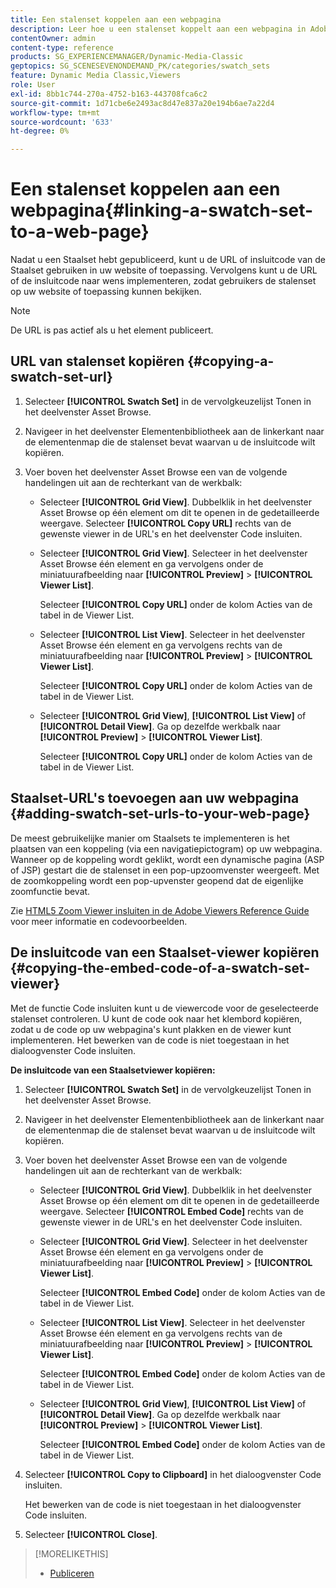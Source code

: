 ```yaml
---
title: Een stalenset koppelen aan een webpagina
description: Leer hoe u een stalenset koppelt aan een webpagina in Adobe Dynamic Media Classic.
contentOwner: admin
content-type: reference
products: SG_EXPERIENCEMANAGER/Dynamic-Media-Classic
geptopics: SG_SCENESEVENONDEMAND_PK/categories/swatch_sets
feature: Dynamic Media Classic,Viewers
role: User
exl-id: 8bb1c744-270a-4752-b163-443708fca6c2
source-git-commit: 1d71cbe6e2493ac8d47e837a20e194b6ae7a22d4
workflow-type: tm+mt
source-wordcount: '633'
ht-degree: 0%

---
```


# Een stalenset koppelen aan een webpagina{#linking-a-swatch-set-to-a-web-page}

Nadat u een Staalset hebt gepubliceerd, kunt u de URL of insluitcode van de Staalset gebruiken in uw website of toepassing. Vervolgens kunt u de URL of de insluitcode naar wens implementeren, zodat gebruikers de stalenset op uw website of toepassing kunnen bekijken.

>[!NOTE]
>
>De URL is pas actief als u het element publiceert.

## URL van stalenset kopiëren {#copying-a-swatch-set-url}

1. Selecteer **[!UICONTROL Swatch Set]** in de vervolgkeuzelijst Tonen in het deelvenster Asset Browse.
1. Navigeer in het deelvenster Elementenbibliotheek aan de linkerkant naar de elementenmap die de stalenset bevat waarvan u de insluitcode wilt kopiëren.
1. Voer boven het deelvenster Asset Browse een van de volgende handelingen uit aan de rechterkant van de werkbalk:

   * Selecteer **[!UICONTROL Grid View]**. Dubbelklik in het deelvenster Asset Browse op één element om dit te openen in de gedetailleerde weergave. Selecteer **[!UICONTROL Copy URL]** rechts van de gewenste viewer in de URL&#39;s en het deelvenster Code insluiten.
   * Selecteer **[!UICONTROL Grid View]**. Selecteer in het deelvenster Asset Browse één element en ga vervolgens onder de miniatuurafbeelding naar **[!UICONTROL Preview]** > **[!UICONTROL Viewer List]**.

      Selecteer **[!UICONTROL Copy URL]** onder de kolom Acties van de tabel in de Viewer List.

   * Selecteer **[!UICONTROL List View]**. Selecteer in het deelvenster Asset Browse één element en ga vervolgens rechts van de miniatuurafbeelding naar **[!UICONTROL Preview]** > **[!UICONTROL Viewer List]**.

      Selecteer **[!UICONTROL Copy URL]** onder de kolom Acties van de tabel in de Viewer List.

   * Selecteer **[!UICONTROL Grid View]**, **[!UICONTROL List View]** of **[!UICONTROL Detail View]**. Ga op dezelfde werkbalk naar **[!UICONTROL Preview]** > **[!UICONTROL Viewer List]**.

      Selecteer **[!UICONTROL Copy URL]** onder de kolom Acties van de tabel in de Viewer List.

## Staalset-URL&#39;s toevoegen aan uw webpagina {#adding-swatch-set-urls-to-your-web-page}

De meest gebruikelijke manier om Staalsets te implementeren is het plaatsen van een koppeling (via een navigatiepictogram) op uw webpagina. Wanneer op de koppeling wordt geklikt, wordt een dynamische pagina (ASP of JSP) gestart die de stalenset in een pop-upzoomvenster weergeeft. Met de zoomkoppeling wordt een pop-upvenster geopend dat de eigenlijke zoomfunctie bevat.

Zie [HTML5 Zoom Viewer insluiten in de Adobe Viewers Reference Guide](https://experienceleague.adobe.com/docs/dynamic-media-developer-resources/library/viewers-aem-assets-dmc/zoom/c-html5-20-zoom-viewer-about.html#section-e1c3106f5b3e445d9b95be337c2f94e2) voor meer informatie en codevoorbeelden.

## De insluitcode van een Staalset-viewer kopiëren {#copying-the-embed-code-of-a-swatch-set-viewer}

Met de functie Code insluiten kunt u de viewercode voor de geselecteerde stalenset controleren. U kunt de code ook naar het klembord kopiëren, zodat u de code op uw webpagina&#39;s kunt plakken en de viewer kunt implementeren. Het bewerken van de code is niet toegestaan in het dialoogvenster Code insluiten.

**De insluitcode van een Staalsetviewer kopiëren:**

1. Selecteer **[!UICONTROL Swatch Set]** in de vervolgkeuzelijst Tonen in het deelvenster Asset Browse.
1. Navigeer in het deelvenster Elementenbibliotheek aan de linkerkant naar de elementenmap die de stalenset bevat waarvan u de insluitcode wilt kopiëren.
1. Voer boven het deelvenster Asset Browse een van de volgende handelingen uit aan de rechterkant van de werkbalk:

   * Selecteer **[!UICONTROL Grid View]**. Dubbelklik in het deelvenster Asset Browse op één element om dit te openen in de gedetailleerde weergave. Selecteer **[!UICONTROL Embed Code]** rechts van de gewenste viewer in de URL&#39;s en het deelvenster Code insluiten.
   * Selecteer **[!UICONTROL Grid View]**. Selecteer in het deelvenster Asset Browse één element en ga vervolgens onder de miniatuurafbeelding naar **[!UICONTROL Preview]** > **[!UICONTROL Viewer List]**.

      Selecteer **[!UICONTROL Embed Code]** onder de kolom Acties van de tabel in de Viewer List.

   * Selecteer **[!UICONTROL List View]**. Selecteer in het deelvenster Asset Browse één element en ga vervolgens rechts van de miniatuurafbeelding naar **[!UICONTROL Preview]** > **[!UICONTROL Viewer List]**.

      Selecteer **[!UICONTROL Embed Code]** onder de kolom Acties van de tabel in de Viewer List.

   * Selecteer **[!UICONTROL Grid View]**, **[!UICONTROL List View]** of **[!UICONTROL Detail View]**. Ga op dezelfde werkbalk naar **[!UICONTROL Preview]** > **[!UICONTROL Viewer List]**.

      Selecteer **[!UICONTROL Embed Code]** onder de kolom Acties van de tabel in de Viewer List.

1. Selecteer **[!UICONTROL Copy to Clipboard]** in het dialoogvenster Code insluiten.

   Het bewerken van de code is niet toegestaan in het dialoogvenster Code insluiten.

1. Selecteer **[!UICONTROL Close]**.

>[!MORELIKETHIS]
>
>* [Publiceren](publishing-files.md#publishing_files)

